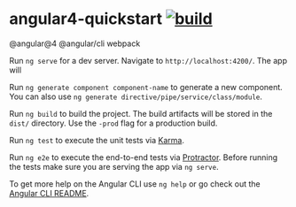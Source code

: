# angular4-quickstart [![build](https://travis-ci.org/daggerok/angular4.svg?branch=master)](https://travis-ci.org/daggerok/angular4)

@angular@4
@angular/cli
webpack

Run `ng serve` for a dev server. Navigate to `http://localhost:4200/`. The app will

Run `ng generate component component-name` to generate a new component. You can also use `ng generate directive/pipe/service/class/module`.

Run `ng build` to build the project. The build artifacts will be stored in the `dist/` directory. Use the `-prod` flag for a production build.

Run `ng test` to execute the unit tests via [Karma](https://karma-runner.github.io).

Run `ng e2e` to execute the end-to-end tests via [Protractor](http://www.protractortest.org/).
Before running the tests make sure you are serving the app via `ng serve`.

To get more help on the Angular CLI use `ng help` or go check out the [Angular CLI README](https://github.com/angular/angular-cli/blob/master/README.md).
